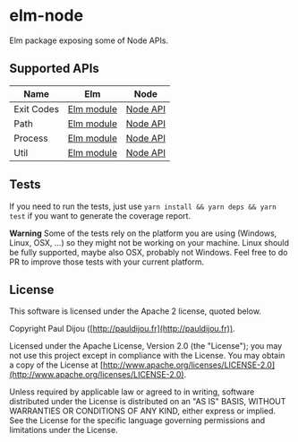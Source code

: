 # elm-node

Elm package exposing some of Node APIs.

## Supported APIs

Name | Elm | Node
-----|-----|-----
Exit Codes | [Elm module](https://github.com/pauldijou/elm-node/blob/master/src/Node/ExitCodes.elm) | [Node API](https://nodejs.org/docs/latest/api/process.html#process_exit_codes)
Path | [Elm module](https://github.com/pauldijou/elm-node/blob/master/src/Node/Path.elm) | [Node API](https://nodejs.org/docs/latest/api/path.html)
Process | [Elm module](https://github.com/pauldijou/elm-node/blob/master/src/Node/Process.elm) | [Node API](https://nodejs.org/docs/latest/api/process.html)
Util | [Elm module](https://github.com/pauldijou/elm-node/blob/master/src/Node/Util.elm) | [Node API](https://nodejs.org/docs/latest/api/util.html)

## Tests

If you need to run the tests, just use `yarn install && yarn deps && yarn test` if you want to generate the coverage report.

**Warning** Some of the tests rely on the platform you are using (Windows, Linux, OSX, ...) so they might not be working on your machine. Linux should be fully supported, maybe also OSX, probably not Windows. Feel free to do PR to improve those tests with your current platform.

## License

This software is licensed under the Apache 2 license, quoted below.

Copyright Paul Dijou ([http://pauldijou.fr](http://pauldijou.fr)).

Licensed under the Apache License, Version 2.0 (the "License"); you may not use this project except in compliance with the License. You may obtain a copy of the License at [http://www.apache.org/licenses/LICENSE-2.0](http://www.apache.org/licenses/LICENSE-2.0).

Unless required by applicable law or agreed to in writing, software distributed under the License is distributed on an "AS IS" BASIS, WITHOUT WARRANTIES OR CONDITIONS OF ANY KIND, either express or implied. See the License for the specific language governing permissions and limitations under the License.
